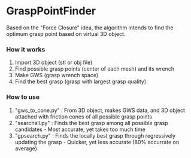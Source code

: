 # GraspPointFinder
Based on the "Force Closure" idea, the algorithm intends to find the optimum grasp point based on virtual 3D object.


### How it works
1. Import 3D object (stl or obj file)
2. Find possible grasp points (center of each mesh) and its wrench
3. Make GWS (grasp wrench space)
4. Find the best grasp (grasp with largest grasp quality)


### How to use
1. "gws_to_cone.py" : From 3D object, makes GWS data, and 3D object attached with friction cones of all possible grasp points
2. "searchall.py"   : Finds the best grasp among all possible grasp candidates - Most accurate, yet takes too much time
3. "gpsearch.py"    : Finds the locally best grasp through regressively updating the grasp  - Quicker, yet less accurate (80% accurrate on average)
